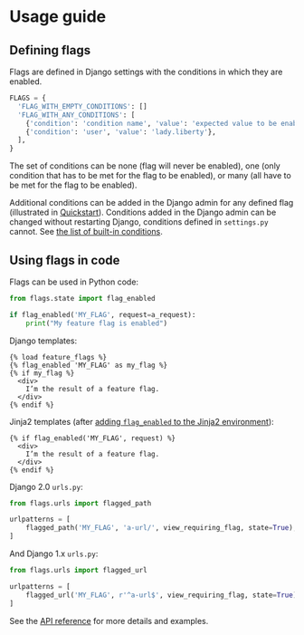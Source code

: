 # Usage guide

## Defining flags

Flags are defined in Django settings with the conditions in which they are enabled.

```python
FLAGS = {
  'FLAG_WITH_EMPTY_CONDITIONS': []
  'FLAG_WITH_ANY_CONDITIONS': [
    {'condition': 'condition name', 'value': 'expected value to be enabled'},
    {'condition': 'user', 'value': 'lady.liberty'},
  ],
}
```

The set of conditions can be none (flag will never be enabled), one (only condition that has to be met for the flag to be enabled), or many (all have to be met for the flag to be enabled).

Additional conditions can be added in the Django admin for any defined flag (illustrated in [Quickstart](../#quickstart)). Conditions added in the Django admin can be changed without restarting Django, conditions defined in `settings.py` cannot. See [the list of built-in conditions](conditions).

## Using flags in code

Flags can be used in Python code:

```python
from flags.state import flag_enabled

if flag_enabled('MY_FLAG', request=a_request):
    print("My feature flag is enabled")	
```

Django templates:

```django
{% load feature_flags %}
{% flag_enabled 'MY_FLAG' as my_flag %}
{% if my_flag %}
  <div>
    I’m the result of a feature flag.   
  </div>
{% endif %}
```

Jinja2 templates (after [adding `flag_enabled` to the Jinja2 environment](api/jinja2/)):

```jinja
{% if flag_enabled('MY_FLAG', request) %}
  <div>
    I’m the result of a feature flag.   
  </div>
{% endif %}
```

Django 2.0 `urls.py`:

```python
from flags.urls import flagged_path

urlpatterns = [
    flagged_path('MY_FLAG', 'a-url/', view_requiring_flag, state=True),
]
```

And Django 1.x `urls.py`:

```python
from flags.urls import flagged_url

urlpatterns = [
    flagged_url('MY_FLAG', r'^a-url$', view_requiring_flag, state=True),
]
```

See the [API reference](/api/state) for more details and examples.

